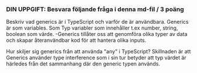 ### DIN UPPGIFT: Besvara följande fråga i denna md-fil / 3 poäng

Beskriv vad generics är i TypeScript och varför de är användbara.
Generics är som variables. Som Typ variabler som innehåller t.ex number, string, boolean som värde.
-Generics tillåter oss att genomföra olika typer av data och skapar återanvändbar kod för att hantera olika inputs.

Hur skiljer sig generics från att använda "any" i TypeScript?
Skillnaden är att Generics använder type interference som i sin tur betyder att typ värdet är härledes från det sammanhang där den generic typen används.